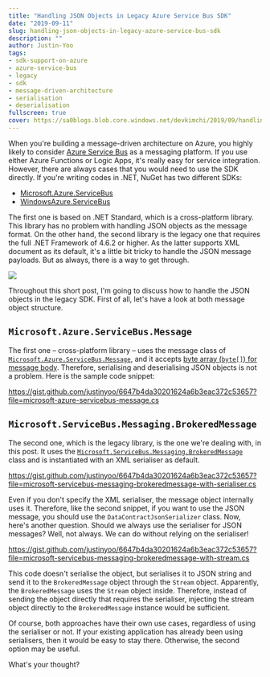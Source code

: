 ```yaml
---
title: "Handling JSON Objects in Legacy Azure Service Bus SDK"
date: "2019-09-11"
slug: handling-json-objects-in-legacy-azure-service-bus-sdk
description: ""
author: Justin-Yoo
tags:
- sdk-support-on-azure
- azure-service-bus
- legacy
- sdk
- message-driven-architecture
- serialisation
- deserialisation
fullscreen: true
cover: https://sa0blogs.blob.core.windows.net/devkimchi/2019/09/handling-json-objects-in-azure-service-bus-00.png
---
```


When you're building a message-driven architecture on Azure, you highly likely to consider [Azure Service Bus](https://azure.microsoft.com/en-us/services/service-bus/) as a messaging platform. If you use either Azure Functions or Logic Apps, it's really easy for service integration. However, there are always cases that you would need to use the SDK directly. If you're writing codes in .NET, NuGet has two different SDKs:

- [Microsoft.Azure.ServiceBus](https://www.nuget.org/packages/Microsoft.Azure.ServiceBus/)
- [WindowsAzure.ServiceBus](https://www.nuget.org/packages/WindowsAzure.ServiceBus/)

The first one is based on .NET Standard, which is a cross-platform library. This library has no problem with handling JSON objects as the message format. On the other hand, the second library is the legacy one that requires the full .NET Framework of 4.6.2 or higher. As the latter supports XML document as its default, it's a little bit tricky to handle the JSON message payloads. But as always, there is a way to get through.

![](https://sa0blogs.blob.core.windows.net/devkimchi/2018/06/well-find-a-way-we-always-have.jpg)

Throughout this short post, I'm going to discuss how to handle the JSON objects in the legacy SDK. First of all, let's have a look at both message object structure.

## `Microsoft.Azure.ServiceBus.Message`

The first one – cross-platform library – uses the message class of [`Microsoft.Azure.ServiceBus.Message`](https://docs.microsoft.com/en-us/dotnet/api/microsoft.azure.servicebus.message), and it accepts [byte array (`byte[]`) for message body](https://docs.microsoft.com/en-us/dotnet/api/microsoft.azure.servicebus.message.body). Therefore, serialising and deserialising JSON objects is not a problem. Here is the sample code snippet:

https://gist.github.com/justinyoo/6647b4da30201624a6b3eac372c53657?file=microsoft-azure-servicebus-message.cs

## `Microsoft.ServiceBus.Messaging.BrokeredMessage`

The second one, which is the legacy library, is the one we're dealing with, in this post. It uses the [`Microsoft.ServiceBus.Messaging.BrokeredMessage`](https://docs.microsoft.com/en-us/dotnet/api/microsoft.servicebus.messaging.brokeredmessage) class and is instantiated with an XML serialiser as default.

https://gist.github.com/justinyoo/6647b4da30201624a6b3eac372c53657?file=microsoft-servicebus-messaging-brokeredmessage-with-serialiser.cs

Even if you don't specify the XML serialiser, the message object internally uses it. Therefore, like the second snippet, if you want to use the JSON message, you should use the `DataContractJsonSerializer` class. Now, here's another question. Should we always use the serialiser for JSON messages? Well, not always. We can do without relying on the serialiser!

https://gist.github.com/justinyoo/6647b4da30201624a6b3eac372c53657?file=microsoft-servicebus-messaging-brokeredmessage-with-stream.cs

This code doesn't serialise the object, but serialises it to JSON string and send it to the `BrokeredMessage` object through the `Stream` object. Apparently, the `BrokeredMessage` uses the `Stream` object inside. Therefore, instead of sending the object directly that requires the serialiser, injecting the stream object directly to the `BrokeredMessage` instance would be sufficient.

Of course, both approaches have their own use cases, regardless of using the serialiser or not. If your existing application has already been using serialisers, then it would be easy to stay there. Otherwise, the second option may be useful.

What's your thought?
